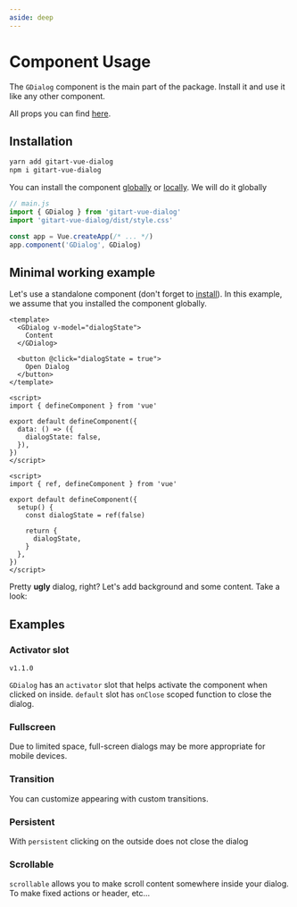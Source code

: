 ```yaml
---
aside: deep
---
```


<script setup>
  import QuickStartBaseWrapper from '@theme-components/Examples/Instances/Introduction/QuickStartBaseWrapper.vue'
  import QuickStartStyledWrapper from '@theme-components/Examples/Instances/Introduction/QuickStartStyledWrapper.vue'
  import ActivatorWrapper from './demos/ActivatorWrapper.vue'
  import FullScreenWrapper from './demos/FullScreenWrapper.vue'
  import TransitionWrapper from './demos/TransitionWrapper.vue'
  import PersistentWrapper from './demos/PersistentWrapper.vue'
  import ScrollableWrapper from './demos/ScrollableWrapper.vue'
</script>

# Component Usage

<!-- - [GDialog Details](/docs/components/g-dialog) -->

The `GDialog` component is the main part of the package. Install it and use it like any other component.

All props you can find [here](/).

## Installation

```sh
yarn add gitart-vue-dialog
npm i gitart-vue-dialog
```

You can install the component [globally](https://v3.vuejs.org/guide/instance.html#application-component-instances) or [locally](https://v3.vuejs.org/guide/component-registration.html#local-registration). We will do it globally

```js
// main.js
import { GDialog } from 'gitart-vue-dialog'
import 'gitart-vue-dialog/dist/style.css'

const app = Vue.createApp(/* ... */)
app.component('GDialog', GDialog)
```

## Minimal working example

Let's use a standalone component (don't forget to [install](#installation)). In this example, we assume that you installed the component globally.

```vue-html
<template>
  <GDialog v-model="dialogState">
    Content 
  </GDialog>

  <button @click="dialogState = true">
    Open Dialog
  </button>
</template>
```

<div class="options-api">

```vue
<script>
import { defineComponent } from 'vue'

export default defineComponent({
  data: () => ({
    dialogState: false,
  }),
})
</script>
```

</div>
<div class="composition-api">

```vue
<script>
import { ref, defineComponent } from 'vue'

export default defineComponent({
  setup() {
    const dialogState = ref(false)

    return {
      dialogState,
    }
  },
})
</script>
```

</div>

<QuickStartBaseWrapper class="mb-6" />

Pretty **ugly** dialog, right? Let's add background and some content. Take a look:

<QuickStartStyledWrapper class="mb-6" />

## Examples

### Activator slot 

`v1.1.0`

`GDialog` has an `activator` slot that helps activate the component when clicked on inside.
`default` slot has `onClose` scoped function to close the dialog.

<ActivatorWrapper />


### Fullscreen

Due to limited space, full-screen dialogs may be more appropriate for mobile devices.

<FullScreenWrapper />

### Transition

You can customize appearing with custom transitions.

<TransitionWrapper />

### Persistent

With `persistent` clicking on the outside does not close the dialog

<PersistentWrapper />

### Scrollable

`scrollable` allows you to make scroll content somewhere inside your dialog. To make fixed actions or header, etc...

<ScrollableWrapper />